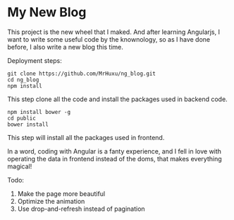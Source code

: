 # My New Blog


This project is the new wheel that I maked. And after learning Angularjs, I want to write some useful code by the knownology, so as I have done before, I also write a new blog this time.

Deployment steps:

	git clone https://github.com/MrHuxu/ng_blog.git
	cd ng_blog
	npm install
	
This step clone all the code and install the packages used in backend code.

	npm install bower -g
	cd public
	bower install
	
This step will install all the packages used in frontend.

In a word, coding with Angular is a fanty experience, and I fell in love with operating the data in frontend instead of the doms, that makes everything magical!

Todo:

1. Make the page more beautiful
2. Optimize the animation
3. Use drop-and-refresh instead of pagination





